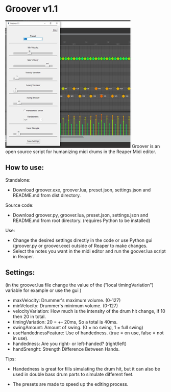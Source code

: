 # Groover v1.1
<img src="/screen/GrooverGui.JPG" height="400">
Groover is an open source script for humanizing midi drums in the Reaper Midi editor.

## How to use:

Standalone:
- Download groover.exe, groover.lua, preset.json, settings.json and README.md from dist directory.

Source code:
- Download groover.py, groover.lua, preset.json, settings.json and README.md from root directory.
  (requires Python to be installed)

Use:
- Change the desired settings directly in the code or use Python gui (groover.py or groover.exe) outside of Reaper to make changes.
- Select the notes you want in the midi editor and run the goover.lua script in Reaper.

## Settings:
(in the groover.lua file change the value of the ("local timingVariation") variable for example or use the gui )

- maxVelocity: Drummer's maximum volume. (0-127)
- minVelocity: Drummer's minimum volume. (0-127)
- velocityVariation: How much is the intensity of the drum hit change, if 10 then 20 in total.
- timingVariation: 20 = +- 20ms, So a total is 40ms.
- swingAmount: Amount of swing. (0 = no swing, 1 = full swing)
- useHandednessFeature: Use of handedness. (true = on use, false = not in use).
- handedness: Are you right- or left-handed? (right/left)
- handSrenght: Strength Difference Between Hands.

Tips:

- Handedness is great for fills simulating the drum hit, but it can also be used in double bass drum parts to simulate different feet.

- The presets are made to speed up the editing process.
